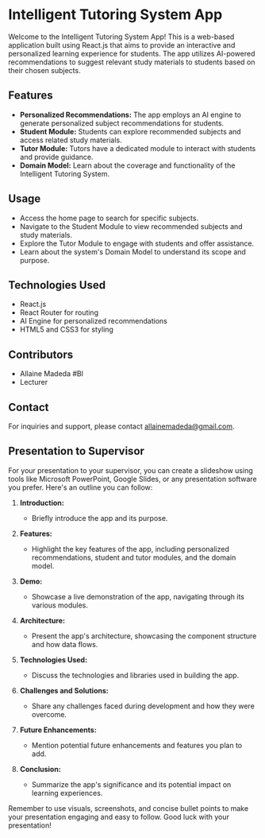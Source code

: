 # Intelligent Tutoring System App

Welcome to the Intelligent Tutoring System App! This is a web-based application built using React.js that aims to provide an interactive and personalized learning experience for students. The app utilizes AI-powered recommendations to suggest relevant study materials to students based on their chosen subjects.

## Features

- **Personalized Recommendations:** The app employs an AI engine to generate personalized subject recommendations for students.
- **Student Module:** Students can explore recommended subjects and access related study materials.
- **Tutor Module:** Tutors have a dedicated module to interact with students and provide guidance.
- **Domain Model:** Learn about the coverage and functionality of the Intelligent Tutoring System.

## Usage

- Access the home page to search for specific subjects.
- Navigate to the Student Module to view recommended subjects and study materials.
- Explore the Tutor Module to engage with students and offer assistance.
- Learn about the system's Domain Model to understand its scope and purpose.

## Technologies Used

- React.js
- React Router for routing
- AI Engine for personalized recommendations
- HTML5 and CSS3 for styling

## Contributors

- Allaine Madeda  #Bl
- Lecturer

## Contact

For inquiries and support, please contact allainemadeda@gmail.com.

## Presentation to Supervisor

For your presentation to your supervisor, you can create a slideshow using tools like Microsoft PowerPoint, Google Slides, or any presentation software you prefer. Here's an outline you can follow:

1. **Introduction:**
   - Briefly introduce the app and its purpose.

2. **Features:**
   - Highlight the key features of the app, including personalized recommendations, student and tutor modules, and the domain model.

3. **Demo:**
   - Showcase a live demonstration of the app, navigating through its various modules.

4. **Architecture:**
   - Present the app's architecture, showcasing the component structure and how data flows.

5. **Technologies Used:**
   - Discuss the technologies and libraries used in building the app.

6. **Challenges and Solutions:**
   - Share any challenges faced during development and how they were overcome.

7. **Future Enhancements:**
   - Mention potential future enhancements and features you plan to add.

8. **Conclusion:**
   - Summarize the app's significance and its potential impact on learning experiences.

Remember to use visuals, screenshots, and concise bullet points to make your presentation engaging and easy to follow. Good luck with your presentation!
